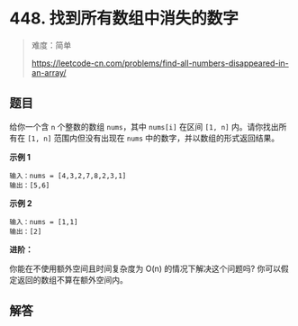 # 448. 找到所有数组中消失的数字

> 难度：简单
>
> https://leetcode-cn.com/problems/find-all-numbers-disappeared-in-an-array/

## 题目

给你一个含 `n` 个整数的数组 `nums`，其中 `nums[i]` 在区间 `[1, n]` 内。请你找出所有在 `[1, n]` 范围内但没有出现在 `nums` 中的数字，并以数组的形式返回结果。

**示例 1**

```
输入：nums = [4,3,2,7,8,2,3,1]
输出：[5,6]
```

**示例 2**

```
输入：nums = [1,1]
输出：[2]
```

**进阶：**

你能在不使用额外空间且时间复杂度为 O(n) 的情况下解决这个问题吗? 你可以假定返回的数组不算在额外空间内。

## 解答

```typescript

```
